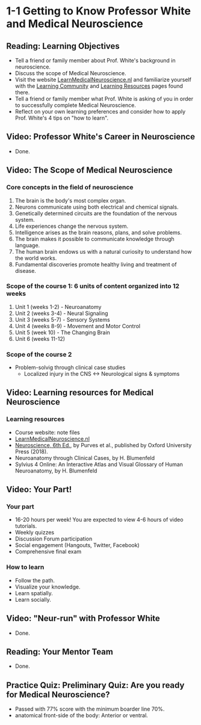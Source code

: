 # 1-1 Getting to Know Professor White and Medical Neuroscience

## Reading: Learning Objectives

- Tell a friend or family member about Prof. White's background in neuroscience.
- Discuss the scope of Medical Neuroscience.
- Visit the website [LearnMedicalNeuroscience.nl](http://www.learnmedicalneuroscience.nl/) and familiarize yourself with the [Learning Community](http://www.learnmedicalneuroscience.nl/learning-community/) and [Learning Resources](http://www.learnmedicalneuroscience.nl/learning-materials-medical-neuroscience/) pages found there.
- Tell a friend or family member what Prof. White is asking of you in order to successfully complete Medical Neuroscience.
- Reflect on your own learning preferences and consider how to apply Prof. White's 4 tips on "how to learn".

## Video: Professor White's Career in Neuroscience

- Done.

## Video: The Scope of Medical Neuroscience

### **Core concepts** in the field of neuroscience
1. The brain is the body's most complex organ.
2. Neurons communicate using both electrical and chemical signals.
3. Genetically determined circuits are the foundation of the nervous system.
4. Life experiences change the nervous system.
5. Intelligence arises as the brain reasons, plans, and solve problems.
6. The brain makes it possible to communicate knowledge through language.
7. The human brain endows us with a natural curiosity to understand how the world works.
8. Fundamental discoveries promote healthy living and treatment of disease.

### **Scope** of the course 1: 6 units of content organized into 12 weeks
  1. Unit 1 (weeks 1-2) - Neuroanatomy
  2. Unit 2 (weeks 3-4) - Neural Signaling
  3. Unit 3 (weeks 5-7) - Sensory Systems
  4. Unit 4 (weeks 8-9) - Movement and Motor Control
  5. Unit 5 (week 10) - The Changing Brain
  6. Unit 6 (weeks 11-12)

### **Scope** of the course 2
  - Problem-solvig through clinical case studies
    - Localized injury in the CNS <-> Neurological signs & symptoms

## Video: Learning resources for Medical Neuroscience

### Learning resources
- Course website: note files
- [LearnMedicalNeuroscience.nl](http://www.learnmedicalneuroscience.nl/)
- [Neuroscience, 6th Ed.](https://global.oup.com/academic/product/neuroscience-9781605353807?q=neuroscience&lang=en&cc=us), by Purves et al., published by Oxford University Press (2018).
- Neuroanatomy through Clinical Cases, by H. Blumenfeld
- Sylvius 4 Online: An Interactive Atlas and Visual Glossary of Human Neuroanatomy, by H. Blumenfeld

## Video: Your Part!

### Your part
- 16-20 hours per week! You are expected to view 4-6 hours of video tutorials.
- Weekly quizzes
- Discussion Forum participation
- Social engagement (Hangouts, Twitter, Facebook)
- Comprehensive final exam

### How to learn
- Follow the path.
- Visualize your knowledge.
- Learn spatially.
- Learn socially.

## Video: "Neur-run" with Professor White

- Done.

## Reading: Your Mentor Team

- Done.

## Practice Quiz: Preliminary Quiz: Are you ready for Medical Neuroscience?

- Passed with 77% score with the minimum boarder line 70%.
- anatomical front-side of the body: Anterior or ventral.